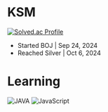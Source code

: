# KSM
[![Solved.ac Profile](http://mazassumnida.wtf/api/v2/generate_badge?boj=ksm008)](https://solved.ac/ksm008/)
- Started BOJ | Sep 24, 2024
- Reached Silver | Oct 6, 2024

# Learning
![JAVA](https://img.shields.io/badge/Java-007396.svg?&style=for-the-badge&logo=Java&logoColor=white)
![JavaScript](https://img.shields.io/badge/JavaScript-F7DF1E.svg?&style=for-the-badge&logo=JavaScript&logoColor=white)


<!---
- 👋 Hi, I’m @ksm008
- 👀 I’m interested in ...
- 🌱 I’m currently learning ...
- 💞️ I’m looking to collaborate on ...
- 📫 How to reach me ...
- 😄 Pronouns: ...
- ⚡ Fun fact: ...


ksm008/ksm008 is a ✨ special ✨ repository because its `README.md` (this file) appears on your GitHub profile.
You can click the Preview link to take a look at your changes.
--->
